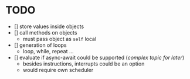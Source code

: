 # TODO
- [] store values inside objects
- [] call methods on objects
    - must pass object as `self` local
- [] generation of loops
    - loop, while, repeat ...
- [] evaluate if async-await could be supported (*complex topic for later*)
    - besides instructions, interrupts could be an option
    - would require own scheduler
